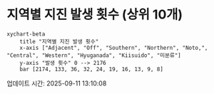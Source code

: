 # 지역별 지진 발생 횟수 (상위 10개)

```mermaid
xychart-beta
    title "지역별 지진 발생 횟수"
    x-axis ["Adjacent", "Off", "Southern", "Northern", "Noto,", "Central", "Western", "Hyuganada", "Kiisuido", "미분류"]
    y-axis "발생 횟수" 0 --> 2176
    bar [2174, 133, 36, 32, 24, 19, 16, 13, 9, 8]
```

업데이트 시간: 2025-09-11 13:10:08
